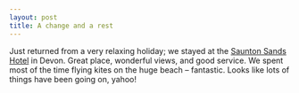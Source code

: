 ```yaml
---
layout: post
title: A change and a rest
---
```



Just returned from a very relaxing holiday; we stayed at the [Saunton Sands Hotel](http://www.sauntonsands.co.uk/) in Devon. Great place, wonderful views, and good service. We spent most of the time flying kites on the huge beach – fantastic. Looks like lots of things have been going on, yahoo!


